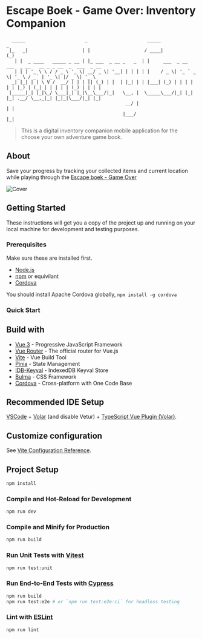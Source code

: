 # Escape Boek - Game Over: Inventory Companion

```text
  _____                      _                      _____                                  _
 |_   _|                    | |                    / ____|                                (_)
   | |  _ ____   _____ _ __ | |_ ___  _ __ _   _  | |     ___  _ __ ___  _ __   __ _ _ __  _  ___  _ __
   | | | '_ \ \ / / _ \ '_ \| __/ _ \| '__| | | | | |    / _ \| '_ ` _ \| '_ \ / _` | '_ \| |/ _ \| '_ \
  _| |_| | | \ V /  __/ | | | || (_) | |  | |_| | | |___| (_) | | | | | | |_) | (_| | | | | | (_) | | | |
 |_____|_| |_|\_/ \___|_| |_|\__\___/|_|   \__, |  \_____\___/|_| |_| |_| .__/ \__,_|_| |_|_|\___/|_| |_|
                                            __/ |                       | |
                                           |___/                        |_|
```

> This is a digital inventory companion mobile application for the choose your own adventure game book.

## About

Save your progress by tracking your collected items and current location while playing through the [Escape boek - Game Over](https://www.de-leukste-kinderboeken.com/producten/escape-boek-game-over-9789000375080)

![Cover](https://www.de-leukste-kinderboeken.com/sites/default/files/covers/9789000375080.jpg)

## Getting Started

These instructions will get you a copy of the project up and running on your local machine for development and testing purposes.

### Prerequisites

Make sure these are installed first.

- [Node.js](http://nodejs.org)
- [npm](https://www.npmjs.com/get-npm) or equivilant
- [Cordova][cordova]

You should install Apache Cordova globally, `npm install -g cordova`

### Quick Start

## Build with

- [Vue 3](https://vuejs.org/) - Progressive JavaScript Framework
- [Vue Router](https://router.vuejs.org/) - The official router for Vue.js
- [Vite](https://vitejs.dev/) - Vue Build Tool
- [Pinia](https://pinia.vuejs.org/) - State Management
- [IDB-Keyval](https://github.com/jakearchibald/idb-keyval) - IndexedDB Keyval Store
- [Bulma](https://bulma.io/) - CSS Framework
- [Cordova][cordova] - Cross-platform with One Code Base

## Recommended IDE Setup

[VSCode](https://code.visualstudio.com/) + [Volar](https://marketplace.visualstudio.com/items?itemName=Vue.volar)
 (and disable Vetur) + [TypeScript Vue Plugin (Volar)](https://marketplace.visualstudio.com/items?itemName=Vue.vscode-typescript-vue-plugin).

## Customize configuration

See [Vite Configuration Reference](https://vitejs.dev/config/).

## Project Setup

```sh
npm install
```

### Compile and Hot-Reload for Development

```sh
npm run dev
```

### Compile and Minify for Production

```sh
npm run build
```

### Run Unit Tests with [Vitest](https://vitest.dev/)

```sh
npm run test:unit
```

### Run End-to-End Tests with [Cypress](https://www.cypress.io/)

```sh
npm run build
npm run test:e2e # or `npm run test:e2e:ci` for headless testing
```

### Lint with [ESLint](https://eslint.org/)

```sh
npm run lint
```

[cordova]: https://cordova.apache.org/
